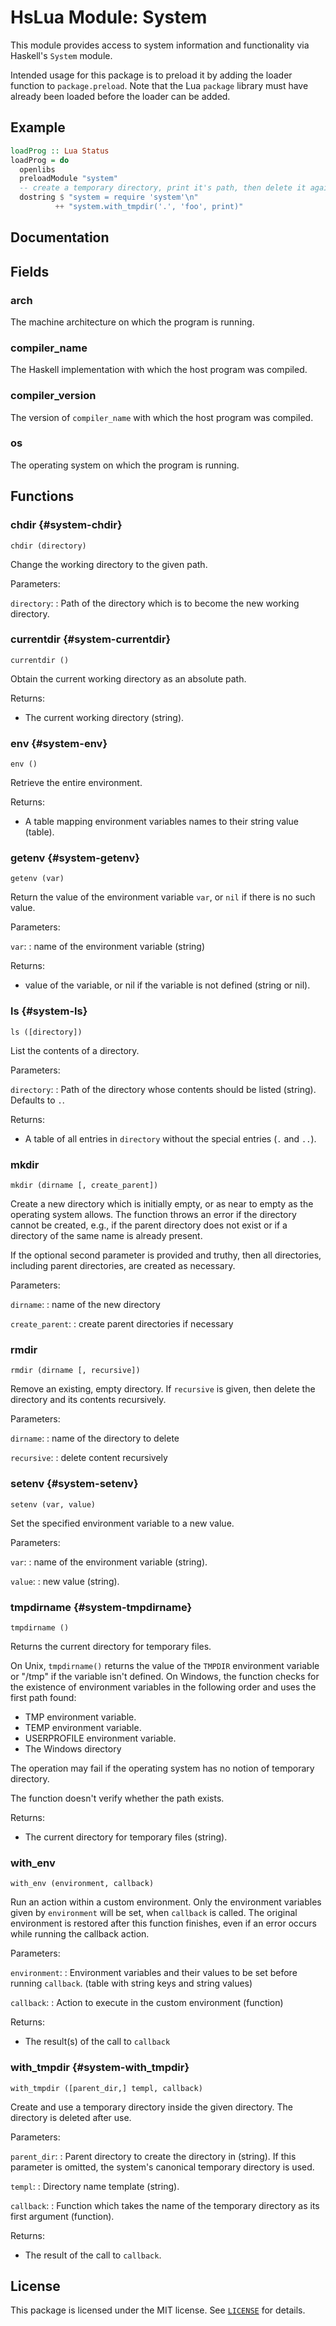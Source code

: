 HsLua Module: System
====================

This module provides access to system information and functionality via
Haskell's `System` module.

Intended usage for this package is to preload it by adding the loader
function to `package.preload`. Note that the Lua `package` library must
have already been loaded before the loader can be added.


Example
-------

``` haskell
loadProg :: Lua Status
loadProg = do
  openlibs
  preloadModule "system"
  -- create a temporary directory, print it's path, then delete it again.
  dostring $ "system = require 'system'\n"
          ++ "system.with_tmpdir('.', 'foo', print)"
```


Documentation
-------------

## Fields

### arch

The machine architecture on which the program is running.

### compiler_name

The Haskell implementation with which the host program was compiled.

### compiler_version

The version of `compiler_name` with which the host program was compiled.

### os

The operating system on which the program is running.

## Functions

### chdir {#system-chdir}

`chdir (directory)`

Change the working directory to the given path.

Parameters:

`directory`:
:   Path of the directory which is to become the new working directory.


### currentdir {#system-currentdir}

`currentdir ()`

Obtain the current working directory as an absolute path.

Returns:

- The current working directory (string).

### env {#system-env}

`env ()`

Retrieve the entire environment.

Returns:

- A table mapping environment variables names to their string value
  (table).

### getenv {#system-getenv}

`getenv (var)`

Return the value of the environment variable `var`, or `nil` if there
is no such value.

Parameters:

`var`:
:   name of the environment variable (string)

Returns:

- value of the variable, or nil if the variable is not defined (string
  or nil).

### ls {#system-ls}

`ls ([directory])`

List the contents of a directory.

Parameters:

`directory`:
:   Path of the directory whose contents should be listed (string).
    Defaults to `.`.

Returns:

- A table of all entries in `directory` without the special entries (`.`
  and `..`).

### mkdir

`mkdir (dirname [, create_parent])`

Create a new directory which is initially empty, or as near to
empty as the operating system allows. The function throws an
error if the directory cannot be created, e.g., if the parent
directory does not exist or if a directory of the same name is
already present.

If the optional second parameter is provided and truthy, then all
directories, including parent directories, are created as
necessary.

Parameters:

`dirname`:
:   name of the new directory

`create_parent`:
:   create parent directories if necessary

### rmdir

`rmdir (dirname [, recursive])`

Remove an existing, empty directory. If `recursive` is given,
then delete the directory and its contents recursively.

Parameters:

`dirname`:
:   name of the directory to delete

`recursive`:
:   delete content recursively

### setenv {#system-setenv}

`setenv (var, value)`

Set the specified environment variable to a new value.

Parameters:

`var`:
:   name of the environment variable (string).

`value`:
:   new value (string).

### tmpdirname {#system-tmpdirname}

`tmpdirname ()`

Returns the current directory for temporary files.

On Unix, `tmpdirname()` returns the value of the `TMPDIR` environment
variable or "/tmp" if the variable isn't defined. On Windows, the
function checks for the existence of environment variables in the
following order and uses the first path found:

- TMP environment variable.
- TEMP environment variable.
- USERPROFILE environment variable.
- The Windows directory

The operation may fail if the operating system has no notion of
temporary directory.

The function doesn't verify whether the path exists.

Returns:

- The current directory for temporary files (string).

### with\_env

`with_env (environment, callback)`

Run an action within a custom environment. Only the environment
variables given by `environment` will be set, when `callback` is
called. The original environment is restored after this function
finishes, even if an error occurs while running the callback
action.

Parameters:

`environment`:
:   Environment variables and their values to be set before
    running `callback`. (table with string keys and string
    values)

`callback`:
:   Action to execute in the custom environment (function)

Returns:

-   The result(s) of the call to `callback`


### with\_tmpdir {#system-with_tmpdir}

`with_tmpdir ([parent_dir,] templ, callback)`

Create and use a temporary directory inside the given directory.
The directory is deleted after use.

Parameters:

`parent_dir`:
:   Parent directory to create the directory in (string). If this
    parameter is omitted, the system's canonical temporary directory is
    used.

`templ`:
:   Directory name template (string).

`callback`:
:   Function which takes the name of the temporary directory as its
    first argument (function).

Returns:

-   The result of the call to `callback`.


License
-------

This package is licensed under the MIT license. See [`LICENSE`](LICENSE)
for details.

